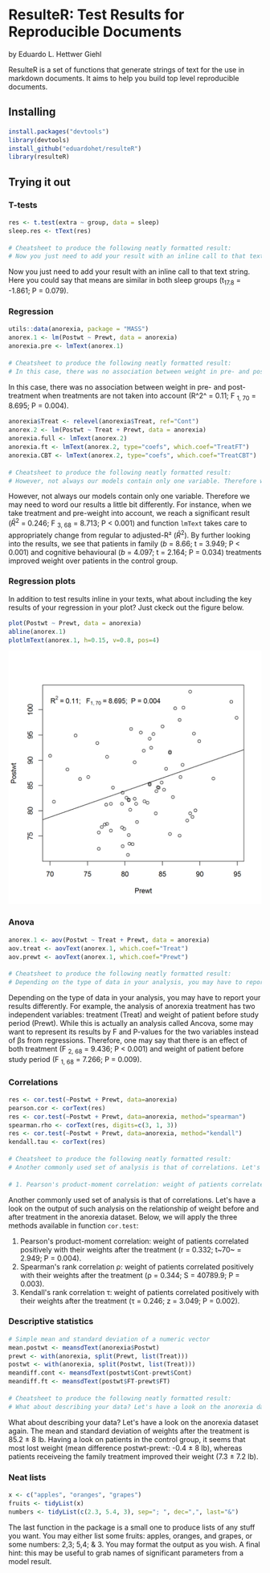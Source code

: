 # ResulteR: Test Results for Reproducible Documents
by Eduardo L. Hettwer Giehl

ResulteR is a set of functions that generate strings of text for the use in markdown documents. It aims to help you build top level reproducible documents.

## Installing


```r
install.packages("devtools")
library(devtools)
install_github("eduardohet/resulteR")
library(resulteR)
```

## Trying it out

### T-tests

```r
res <- t.test(extra ~ group, data = sleep)
sleep.res <- tText(res)

# Cheatsheet to produce the following neatly formatted result: 
# Now you just need to add your result with an inline call to that text string. Here you could say that means are similar in both sleep groups (`r sleep.res`).
```
Now you just need to add your result with an inline call to that text string. Here you could say that means are similar in both sleep groups (t<sub>17.8</sub> = -1.861; P = 0.079).

### Regression

```r
utils::data(anorexia, package = "MASS")
anorex.1 <- lm(Postwt ~ Prewt, data = anorexia)
anorexia.pre <- lmText(anorex.1)

# Cheatsheet to produce the following neatly formatted result: 
# In this case, there was no association between weight in pre- and post-treatment when treatments are not taken into account (`r anorexia.pre`).
```
In this case, there was no association between weight in pre- and post-treatment when treatments are not taken into account (R^2^ = 0.11; F <sub>1, 70</sub> = 8.695; P = 0.004). 


```r
anorexia$Treat <- relevel(anorexia$Treat, ref="Cont")
anorex.2 <- lm(Postwt ~ Treat + Prewt, data = anorexia)
anorexia.full <- lmText(anorex.2)
anorexia.ft <- lmText(anorex.2, type="coefs", which.coef="TreatFT")
anorexia.CBT <- lmText(anorex.2, type="coefs", which.coef="TreatCBT")

# Cheatsheet to produce the following neatly formatted result:
# However, not always our models contain only one variable. Therefore we may need to word our results a little bit  differently. For instance, when we take treatment and pre-weight into account, we reach a significant result (`r anorexia.full`) and function `lmText` takes care to appropriately change from regular to adjusted-R² ($\\bar{R}^{2}$). By further looking into the results, we see that patients in family (`r anorexia.ft`) and cognitive  behavioural (`r anorexia.CBT`) treatments improved weight over patients in the control group.
```
However, not always our models contain only one variable. Therefore we may need to word our results a little bit differently. For instance, when we take treatment and pre-weight into account, we reach a significant result ($\bar{R}^{2}$ = 0.246; F <sub>3, 68</sub> = 8.713; P < 0.001) and function `lmText` takes care to appropriately change from regular to adjusted-R² ($\bar{R}^{2}$). By further looking into the results, we see that patients in family (*b* = 8.66; t = 3.949; P < 0.001) and cognitive behavioural (*b* = 4.097; t = 2.164; P = 0.034) treatments improved weight over patients in the control group.

### Regression plots

In addition to test results inline in your texts, what about including the key results of your regression in your plot? Just ckeck out the figure below. 

```r
plot(Postwt ~ Prewt, data = anorexia)
abline(anorex.1)
plotlmText(anorex.1, h=0.15, v=0.8, pos=4)
```

![plot of chunk reg.plot](figure/reg.plot-1.png)


### Anova

```r
anorex.1 <- aov(Postwt ~ Treat + Prewt, data = anorexia)
aov.treat <- aovText(anorex.1, which.coef="Treat")
aov.prewt <- aovText(anorex.1, which.coef="Prewt")

# Cheatsheet to produce the following neatly formatted result:
# Depending on the type of data in your analysis, you may have to report your results differently. For example, the analysis of anorexia treatment has two independent variables: treatment (Treat) and weight of patient before study period (Prewt). While this is actually an analysis called Ancova, some may want to represent its results by F and P-values for the two variables instead of betas from regressions. Therefore, one may say that there is an effect of both treatment (`r aov.treat`) and weight of patient before study period (`r aov.prewt`).
```
Depending on the type of data in your analysis, you may have to report your results differently. For example, the analysis of anorexia treatment has two independent variables: treatment (Treat) and weight of patient before study period (Prewt). While this is actually an analysis called Ancova, some may want to represent its results by F and P-values for the two variables instead of &beta;s from regressions. Therefore, one may say that there is an effect of both treatment (F <sub>2, 68</sub> = 9.436; P < 0.001) and weight of patient before study period (F <sub>1, 68</sub> = 7.266; P = 0.009).

### Correlations

```r
res <- cor.test(~Postwt + Prewt, data=anorexia)
pearson.cor <- corText(res)
res <- cor.test(~Postwt + Prewt, data=anorexia, method="spearman")
spearman.rho <- corText(res, digits=c(3, 1, 3))
res <- cor.test(~Postwt + Prewt, data=anorexia, method="kendall")
kendall.tau <- corText(res)

# Cheatsheet to produce the following neatly formatted result:
# Another commonly used set of analysis is that of correlations. Let's have a look on the output of such analysis on the relationship of weight before and after treatment in the anorexia dataset. Below, we will apply the three methods available in function `cor.test`:

# 1. Pearson's product-moment correlation: weight of patients correlated positively with their weights after the treatment (`r pearson.cor`)...
```
Another commonly used set of analysis is that of correlations. Let's have a look on the output of such analysis on the relationship of weight before and after treatment in the anorexia dataset. Below, we will apply the three methods available in function `cor.test`:

1. Pearson's product-moment correlation: weight of patients correlated positively with their weights after the treatment (r = 0.332; t~70~ = 2.949; P = 0.004).
2. Spearman's rank correlation &rho;: weight of patients correlated positively with their weights after the treatment (&rho; = 0.344; S = 40789.9; P = 0.003).
3. Kendall's rank correlation &tau;: weight of patients correlated positively with their weights after the treatment (&tau; = 0.246; z = 3.049; P = 0.002).

### Descriptive statistics

```r
# Simple mean and standard deviation of a numeric vector
mean.postwt <- meansdText(anorexia$Postwt)
prewt <- with(anorexia, split(Prewt, list(Treat)))
postwt <- with(anorexia, split(Postwt, list(Treat)))
meandiff.cont <- meansdText(postwt$Cont-prewt$Cont)
meandiff.ft <- meansdText(postwt$FT-prewt$FT)

# Cheatsheet to produce the following neatly formatted result:
# What about describing your data? Let's have a look on the anorexia dataset again. The mean and standard deviation of weights after the treatment is `r mean.postwt` lb. Having a look on patients in the control group, it seems that most lost weight (mean difference postwt-prewt: `r meandiff.cont` lb), whereas patients receiveing the family treatment improved their weight (`r meandiff.ft` lb).
```
What about describing your data? Let's have a look on the anorexia dataset again. The mean and standard deviation of weights after the treatment is 85.2 &plusmn; 8 lb. Having a look on patients in the control group, it seems that most lost weight (mean difference postwt-prewt: -0.4 &plusmn; 8 lb), whereas patients receiveing the family treatment improved their weight (7.3 &plusmn; 7.2 lb).

### Neat lists 

```r
x <- c("apples", "oranges", "grapes")
fruits <- tidyList(x)
numbers <- tidyList(c(2.3, 5.4, 3), sep="; ", dec=",", last="&")
```
The last function in the package is a small one to produce lists of any stuff you want. You may either list some fruits: apples, oranges, and grapes, or some numbers: 2,3;  5,4;  & 3. You may format the output as you wish. A final hint: this may be useful to grab names of significant parameters from a model result.

